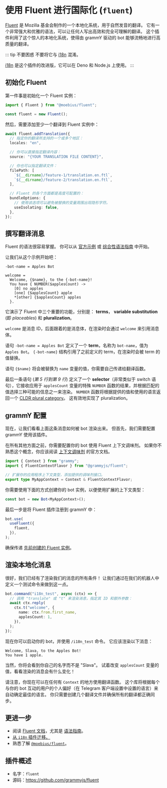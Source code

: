 # 使用 Fluent 进行国际化 (`fluent`)

<TagGroup><Tag type="official" text="官方维护"/></TagGroup>

[Fluent](https://projectfluent.org/) 是 Mozilla 基金会制作的一个本地化系统，用于自然发音的翻译。
它有一个非常强大和优雅的语法，可以让任何人写出高效和完全可理解的翻译。
这个插件利用了这个惊人的本地化系统，使得由 grammY 驱动的 bot 能够流畅地进行高质量的翻译。

::: tip 不要困惑
不要将它与 [i18n](./i18n.md) 混淆。

[i18n](./i18n.md) 是这个插件的改进版，它可以在 Deno 和 Node.js 上使用。
:::

## 初始化 Fluent

第一件事是初始化一个 Fluent 实例：

```typescript
import { Fluent } from "@moebius/fluent";

const fluent = new Fluent();
```

然后，需要添加至少一个翻译到 Fluent 实例中：

```typescript
await fluent.addTranslation({
  // 指定你的翻译所支持的一个或多个地区：
  locales: "en",

  // 你可以直接指定翻译内容：
  source: "{YOUR TRANSLATION FILE CONTENT}",

  // 你也可以指定翻译文件：
  filePath: [
    `${__dirname}/feature-1/translation.en.ftl`,
    `${__dirname}/feature-2/translation.en.ftl`,
  ],

  // Fluent 的各个方面都是高度可配置的：
  bundleOptions: {
    // 使用该选项可以避免被替换的变量周围出现隐形字符。
    useIsolating: false,
  },
});
```

## 撰写翻译消息

Fluent 的语法很容易掌握。
你可以从 [官方示例](https://projectfluent.org/#examples) 或 [综合性语法指南](https://projectfluent.org/fluent/guide/) 中开始。

让我们从这个示例开始吧：

```ftl
-bot-name = Apples Bot

welcome =
  Welcome, {$name}, to the {-bot-name}!
  You have { NUMBER($applesCount) ->
    [0] no apples
    [one] {$applesCount} apple
    *[other] {$applesCount} apples
  }.
```

它演示了 Fluent 中三个重要的功能，分别是： **terms**， **variable substitution** (即 _placeables_) 和 **pluralization**。

`welcome` 是消息 ID，后面跟着的是消息体，在渲染时会通过 `welcome` 来引用消息体。

语句 `-bot-name = Apples Bot` 定义了一个 **term**，名称为 `bot-name`，值为 `Apples Bot`。
`{-bot-name}` 结构引用了之前定义的 term，在渲染时会被 term 的值替换。

语句 `{$name}` 将会被替换为 `name` 变量的值，你需要自己传递给翻译函数。

最后一条语句 (_第 5 行到第 9 行_) 定义了一个 **selector**（非常类似于 switch 语句），它接收应用于 `applesCount` 变量的特殊 `NUMBER` 函数的结果，并根据匹配的值选择三种可能的信息之一来渲染。
`NUMBER` 函数将根据提供的值和使用的语言返回一个 [CLDR plural category](https://www.unicode.org/cldr/cldr-aux/charts/30/supplemental/language_plural_rules.md)。
这有效地实现了 pluralization。

## grammY 配置

现在，让我们看看上面这条消息如何被 bot 渲染出来。
但首先，我们需要配置 grammY 使用该插件。

在所有其他方面之前，你需要配置你的 bot 使用 Fluent 上下文调味剂。
如果你不熟悉这个概念，你应该阅读 [上下文调味剂](../guide/context.md#context-flavors) 的官方文档。

```typescript
import { Context } from "grammy";
import { FluentContextFlavor } from "@grammyjs/fluent";

// 扩展你的应用程序上下文类型，添加提供的调味剂接口。
export type MyAppContext = Context & FluentContextFlavor;
```

你需要使用下面的方式创建你的 bot 实例，以便使用扩展的上下文类型：

```typescript
const bot = new Bot<MyAppContext>();
```

最后一步是将 Fluent 插件注册到 grammY 中：

```typescript
bot.use(
  useFluent({
    fluent,
  }),
);
```

确保传递 [先前创建的 Fluent 实例](#初始化-fluent)。

## 渲染本地化消息

很好，我们已经有了渲染我们的消息的所有条件！
让我们通过在我们的机器人中定义一个测试命令来做到这一点。

```typescript
bot.command("i18n_test", async (ctx) => {
  // 调用 "translate" 或 "t" 来渲染消息，指定其 ID 和额外参数：
  await ctx.reply(
    ctx.t("welcome", {
      name: ctx.from.first_name,
      applesCount: 1,
    }),
  );
});
```

现在你可以启动你的 bot，并使用 `/i18n_test` 命令。
它应该渲染以下消息：

```text:no-line-numbers
Welcome, Slava, to the Apples Bot!
You have 1 apple.
```

当然，你将会看到你自己的名字而不是 "Slava"。
试着改变 `applesCount` 变量的值，看看渲染的消息会有什么变化！

请注意，你现在可以在任何有 `Context` 的地方使用翻译函数。
这个库将根据每个与你的 bot 互动的用户的个人偏好（在 Telegram 客户端设置中设置的语言）来自动确定最佳的语言。
你只需要创建几个翻译文件并确保所有的翻译都正确同步。

## 更进一步

- 阅读 [Fluent 文档](https://projectfluent.org/)，尤其是 [语法指南](https://projectfluent.org/fluent/guide/)。
- [从 `i18n` 插件迁移。](https://github.com/grammyjs/fluent#i18n-plugin-replacement)
- 熟悉了解 [`@moebius/fluent`](https://github.com/the-moebius/fluent#readme)。

## 插件概述

- 名字：`fluent`
- 源码：<https://github.com/grammyjs/fluent>
